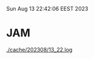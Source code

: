 Sun Aug 13 22:42:06 EEST 2023
# JAM
<a href='./cache/202308/13_22.log'>./cache/202308/13_22.log</a>
